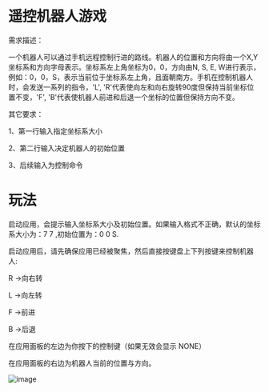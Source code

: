 

遥控机器人游戏
=================

需求描述：


一个机器人可以通过手机远程控制行进的路线。机器人的位置和方向将由一个X,Y坐标系和方向字母表示。坐标系左上角坐标为0，0，方向由N, S, E, W进行表示，例如：0，0，S，表示当前位于坐标系左上角，且面朝南方。手机在控制机器人时，会发送一系列的指令，'L', 'R'代表使向左和向右旋转90度但保持当前坐标位置不变，'F', 'B'代表使机器人前进和后退一个坐标的位置但保持方向不变。



其它要求：

1、第一行输入指定坐标系大小

2、第二行输入决定机器人的初始位置

3、后续输入为控制命令

玩法
==================

启动应用，会提示输入坐标系大小及初始位置。如果输入格式不正确，默认的坐标系大小为：7 7 ,初始位置为：0 0 S.

启动应用后，请先确保应用已经被聚焦，然后直接按键盘上下列按键来控制机器人: 

R ->向右转

L ->向左转

F ->前进

B ->后退

在应用面板的左边为你按下的控制键（如果无效会显示 NONE）

在应用面板的右边为机器人当前的位置与方向。

![image](./src/images/capture.jpeg)


